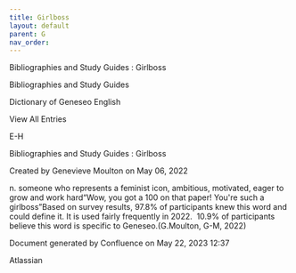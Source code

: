 ```yaml
---
title: Girlboss
layout: default
parent: G
nav_order:
---
```


Bibliographies and Study Guides : Girlboss

Bibliographies and Study Guides

Dictionary of Geneseo English

View All Entries

E-H

Bibliographies and Study Guides : Girlboss

Created by  Genevieve Moulton on May 06, 2022

n. someone who represents a feminist icon, ambitious, motivated, eager to grow and work hard“Wow, you got a 100 on that paper! You're such a girlboss”Based on survey results, 97.8% of participants knew this word and could define it. It is used fairly frequently in 2022.  10.9% of participants believe this word is specific to Geneseo.(G.Moulton, G-M, 2022)

Document generated by Confluence on May 22, 2023 12:37

Atlassian
